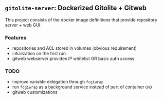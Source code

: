 ## `gitolite-server`: Dockerized Gitolite + Gitweb

This project consists of the docker image definitions that provide repository server + web GUI

### Features

- repositories and ACL stored in volumes (obvious requirement)
- intialization on the first run
- gitweb webserver provides IP whitelist OR basic auth access

### TODO

- improve variable delegation through `fcgiwrap`
- run `fcgiwrap` as a background service instead of part of container `CMD`
- gitweb customizations
